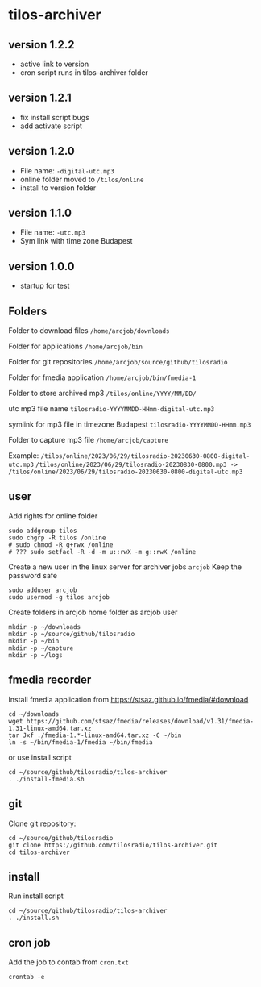 # tilos-archiver

## version 1.2.2
- active link to version
- cron script runs in tilos-archiver folder

## version 1.2.1
- fix install script bugs
- add activate script

## version 1.2.0
- File name: `-digital-utc.mp3`
- online folder moved to `/tilos/online`
- install to version folder

## version 1.1.0
- File name: `-utc.mp3`
- Sym link with time zone Budapest 

## version 1.0.0
- startup for test

## Folders

Folder to download files `/home/arcjob/downloads`

Folder for applications `/home/arcjob/bin`

Folder for git repositories `/home/arcjob/source/github/tilosradio`

Folder for fmedia application `/home/arcjob/bin/fmedia-1`

Folder to store archived mp3 `/tilos/online/YYYY/MM/DD/`

utc mp3 file name `tilosradio-YYYYMMDD-HHmm-digital-utc.mp3`

symlink for mp3 file in timezone Budapest `tilosradio-YYYYMMDD-HHmm.mp3`

Folder to capture mp3 file `/home/arcjob/capture`

Example: 
`/tilos/online/2023/06/29/tilosradio-20230630-0800-digital-utc.mp3`
`/tilos/online/2023/06/29/tilosradio-20230830-0800.mp3 -> /tilos/online/2023/06/29/tilosradio-20230630-0800-digital-utc.mp3`

## user
Add rights for online folder

    sudo addgroup tilos
    sudo chgrp -R tilos /online
    # sudo chmod -R g+rwx /online
    # ??? sudo setfacl -R -d -m u::rwX -m g::rwX /online

Create a new user in the linux server for archiver jobs `arcjob` Keep the password safe

    sudo adduser arcjob
    sudo usermod -g tilos arcjob

Create folders in arcjob home folder as arcjob user

    mkdir -p ~/downloads
    mkdir -p ~/source/github/tilosradio
    mkdir -p ~/bin
    mkdir -p ~/capture
    mkdir -p ~/logs

## fmedia recorder
Install fmedia application from https://stsaz.github.io/fmedia/#download

    cd ~/downloads
    wget https://github.com/stsaz/fmedia/releases/download/v1.31/fmedia-1.31-linux-amd64.tar.xz
    tar Jxf ./fmedia-1.*-linux-amd64.tar.xz -C ~/bin
    ln -s ~/bin/fmedia-1/fmedia ~/bin/fmedia

or use install script

    cd ~/source/github/tilosradio/tilos-archiver
    . ./install-fmedia.sh

## git

Clone git repository:

    cd ~/source/github/tilosradio
    git clone https://github.com/tilosradio/tilos-archiver.git
    cd tilos-archiver

## install
Run install script

    cd ~/source/github/tilosradio/tilos-archiver
    . ./install.sh

## cron job
Add the job to contab from `cron.txt`
    
    crontab -e
    
